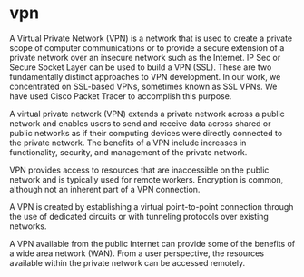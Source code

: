 # vpn

A Virtual Private Network (VPN) is a network that is used to create a private scope of computer communications or to provide a secure extension of a private network over an insecure network such as the Internet.
IP Sec or Secure Socket Layer can be used to build a VPN (SSL). These are two fundamentally distinct approaches to VPN development.
In our work, we concentrated on SSL-based VPNs, sometimes known as SSL VPNs. We have used Cisco Packet Tracer to accomplish this purpose.

A virtual private network (VPN) extends a private network across a public network and enables users to send and receive data across shared or public networks as if their computing devices were directly connected to the private network. 
The benefits of a VPN include increases in functionality, security, and management of the private network. 

VPN provides access to resources that are inaccessible on the public network and is typically used for remote workers. Encryption is common, although not an inherent part of a VPN connection.

A VPN is created by establishing a virtual point-to-point connection through the use of dedicated circuits or with tunneling protocols over existing networks.

A VPN available from the public Internet can provide some of the benefits of a wide area network (WAN). From a user perspective, the resources available within the private network can be accessed remotely.
